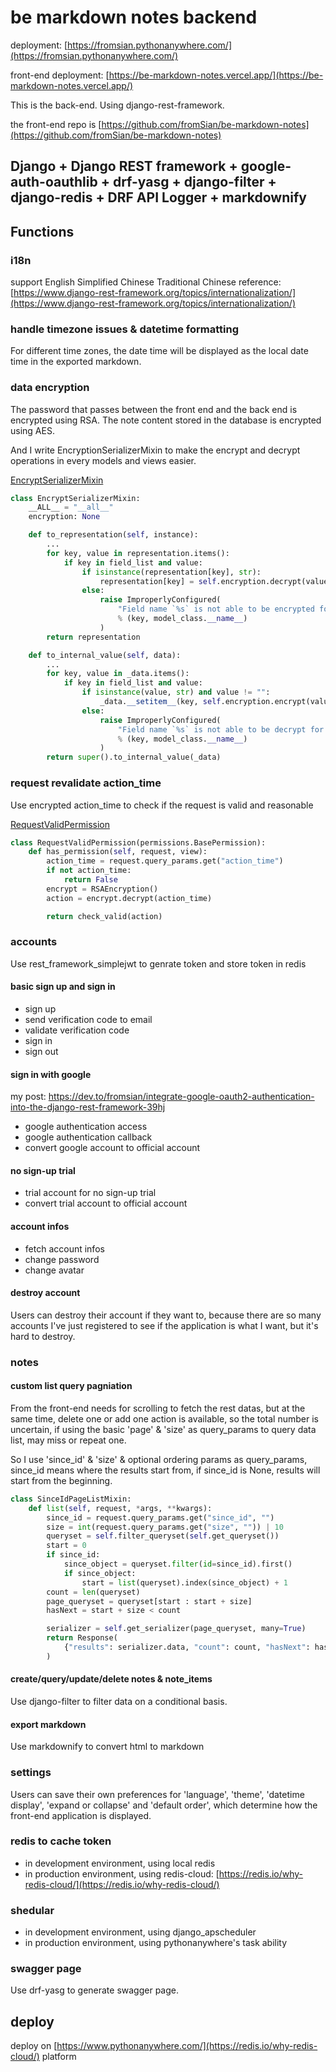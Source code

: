 # be markdown notes backend

deployment: [https://fromsian.pythonanywhere.com/](https://fromsian.pythonanywhere.com/)

front-end deployment: [https://be-markdown-notes.vercel.app/](https://be-markdown-notes.vercel.app/)

This is the back-end. Using django-rest-framework.

the front-end repo is [https://github.com/fromSian/be-markdown-notes](https://github.com/fromSian/be-markdown-notes)

## Django + Django REST framework + google-auth-oauthlib + drf-yasg + django-filter + django-redis + DRF API Logger + markdownify

## Functions

### i18n

support English Simplified Chinese Traditional Chinese
reference: [https://www.django-rest-framework.org/topics/internationalization/](https://www.django-rest-framework.org/topics/internationalization/)

### handle timezone issues & datetime formatting

For different time zones, the date time will be displayed as the local date time in the exported markdown.

### data encryption

The password that passes between the front end and the back end is encrypted using RSA. The note content stored in the database is encrypted using AES.

And I write EncryptionSerializerMixin to make the encrypt and decrypt operations in every models and views easier.

[EncryptSerializerMixin](./utils/serializers.py)

```python
class EncryptSerializerMixin:
    __ALL__ = "__all__"
    encryption: None

    def to_representation(self, instance):
        ...
        for key, value in representation.items():
            if key in field_list and value:
                if isinstance(representation[key], str):
                    representation[key] = self.encryption.decrypt(value)
                else:
                    raise ImproperlyConfigured(
                        "Field name `%s` is not able to be encrypted for model `%s`."
                        % (key, model_class.__name__)
                    )
        return representation

    def to_internal_value(self, data):
        ...
        for key, value in _data.items():
            if key in field_list and value:
                if isinstance(value, str) and value != "":
                    _data.__setitem__(key, self.encryption.encrypt(value))
                else:
                    raise ImproperlyConfigured(
                        "Field name `%s` is not able to be decrypt for model `%s`."
                        % (key, model_class.__name__)
                    )
        return super().to_internal_value(_data)

```

### request revalidate action_time

Use encrypted action_time to check if the request is valid and reasonable

[RequestValidPermission](./utils/permission.py)

```py
class RequestValidPermission(permissions.BasePermission):
    def has_permission(self, request, view):
        action_time = request.query_params.get("action_time")
        if not action_time:
            return False
        encrypt = RSAEncryption()
        action = encrypt.decrypt(action_time)

        return check_valid(action)
```

### accounts

Use rest_framework_simplejwt to genrate token and store token in redis

#### basic sign up and sign in

- sign up
- send verification code to email
- validate verification code
- sign in
- sign out

#### sign in with google

my post: [https://dev.to/fromsian/integrate-google-oauth2-authentication-into-the-django-rest-framework-39hj
](https://dev.to/fromsian/integrate-google-oauth2-authentication-into-the-django-rest-framework-39hj)

- google authentication access
- google authentication callback
- convert google account to official account

#### no sign-up trial

- trial account for no sign-up trial
- convert trial account to official account

#### account infos

- fetch account infos
- change password
- change avatar

#### destroy account

Users can destroy their account if they want to, because there are so many accounts I've just registered to see if the application is what I want, but it's hard to destroy.

### notes

#### custom list query pagniation

From the front-end needs for scrolling to fetch the rest datas, but at the same time, delete one or add one action is available, so the total number is uncertain, if using the basic 'page' & 'size' as query_params to query data list, may miss or repeat one.

So I use 'since_id' & 'size' & optional ordering params as query_params, since_id means where the results start from, if since_id is None, results will start from the beginning.

```py
class SinceIdPageListMixin:
    def list(self, request, *args, **kwargs):
        since_id = request.query_params.get("since_id", "")
        size = int(request.query_params.get("size", "")) | 10
        queryset = self.filter_queryset(self.get_queryset())
        start = 0
        if since_id:
            since_object = queryset.filter(id=since_id).first()
            if since_object:
                start = list(queryset).index(since_object) + 1
        count = len(queryset)
        page_queryset = queryset[start : start + size]
        hasNext = start + size < count

        serializer = self.get_serializer(page_queryset, many=True)
        return Response(
            {"results": serializer.data, "count": count, "hasNext": hasNext}
        )

```

#### create/query/update/delete notes & note_items

Use django-filter to filter data on a conditional basis.

#### export markdown

Use markdownify to convert html to markdown

### settings

Users can save their own preferences for 'language', 'theme', 'datetime display', 'expand or collapse' and 'default order', which determine how the front-end application is displayed.

### redis to cache token

- in development environment, using local redis
- in production environment, using redis-cloud: [https://redis.io/why-redis-cloud/](https://redis.io/why-redis-cloud/)

### shedular

- in development environment, using django_apscheduler
- in production environment, using pythonanywhere's task ability

### swagger page

Use drf-yasg to generate swagger page.

## deploy

deploy on [https://www.pythonanywhere.com/](https://redis.io/why-redis-cloud/) platform
